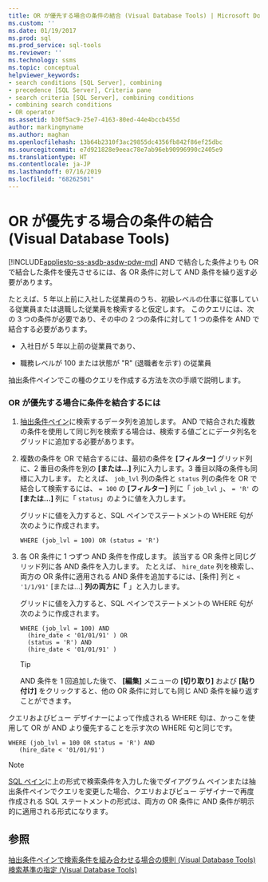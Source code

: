 ```yaml
---
title: OR が優先する場合の条件の結合 (Visual Database Tools) | Microsoft Docs
ms.custom: ''
ms.date: 01/19/2017
ms.prod: sql
ms.prod_service: sql-tools
ms.reviewer: ''
ms.technology: ssms
ms.topic: conceptual
helpviewer_keywords:
- search conditions [SQL Server], combining
- precedence [SQL Server], Criteria pane
- search criteria [SQL Server], combining conditions
- combining search conditions
- OR operator
ms.assetid: b30f5ac9-25e7-4163-80ed-44e4bccb455d
author: markingmyname
ms.author: maghan
ms.openlocfilehash: 13b64b2310f3ac29855dc4356fb842f86ef25dbc
ms.sourcegitcommit: e7d921828e9eeac78e7ab96eb90996990c2405e9
ms.translationtype: HT
ms.contentlocale: ja-JP
ms.lasthandoff: 07/16/2019
ms.locfileid: "68262501"
---
```

# <a name="combine-conditions-when-or-has-precedence-visual-database-tools"></a>OR が優先する場合の条件の結合 (Visual Database Tools)
[!INCLUDE[appliesto-ss-asdb-asdw-pdw-md](../../includes/appliesto-ss-asdb-asdw-pdw-md.md)]
AND で結合した条件よりも OR で結合した条件を優先させるには、各 OR 条件に対して AND 条件を繰り返す必要があります。  
  
たとえば、5 年以上前に入社した従業員のうち、初級レベルの仕事に従事している従業員または退職した従業員を検索すると仮定します。 このクエリには、次の 3 つの条件が必要であり、その中の 2 つの条件に対して 1 つの条件を AND で結合する必要があります。  
  
-   入社日が 5 年以上前の従業員であり、  
  
-   職務レベルが 100 または状態が "R" (退職者を示す) の従業員  
  
抽出条件ペインでこの種のクエリを作成する方法を次の手順で説明します。  
  
### <a name="to-combine-conditions-when-or-has-precedence"></a>OR が優先する場合に条件を結合するには  
  
1.  [抽出条件ペイン](../../ssms/visual-db-tools/criteria-pane-visual-database-tools.md)に検索するデータ列を追加します。 AND で結合された複数の条件を使用して同じ列を検索する場合は、検索する値ごとにデータ列名をグリッドに追加する必要があります。  
  
2.  複数の条件を OR で結合するには、最初の条件を **[フィルター]** グリッド列に、2 番目の条件を別の **[または...]** 列に入力します。3 番目以降の条件も同様に入力します。 たとえば、 `job_lvl` 列の条件と `status` 列の条件を OR で結合して検索するには、 `= 100` の **[フィルター]** 列に「 `job_lvl` 」、 `= 'R'` の **[または...]** 列に「 `status`」のように値を入力します。  
  
    グリッドに値を入力すると、SQL ペインでステートメントの WHERE 句が次のように作成されます。  
  
    ```  
    WHERE (job_lvl = 100) OR (status = 'R')  
    ```  
  
3.  各 OR 条件に 1 つずつ AND 条件を作成します。 該当する OR 条件と同じグリッド列に各 AND 条件を入力します。 たとえば、 `hire_date` 列を検索し、両方の OR 条件に適用される AND 条件を追加するには、[条件] 列と `< '1/1/91'` [または...] **列の両方に「** 」と入力します。  
  
    グリッドに値を入力すると、SQL ペインでステートメントの WHERE 句が次のように作成されます。  
  
    ```  
    WHERE (job_lvl = 100) AND   
      (hire_date < '01/01/91' ) OR  
      (status = 'R') AND   
      (hire_date < '01/01/91' )  
    ```  
  
    > [!TIP]  
    > AND 条件を 1 回追加した後で、 **[編集]** メニューの **[切り取り]** および **[貼り付け]** をクリックすると、他の OR 条件に対しても同じ AND 条件を繰り返すことができます。  
  
クエリおよびビュー デザイナーによって作成される WHERE 句は、かっこを使用して OR が AND より優先することを示す次の WHERE 句と同じです。  
  
```  
WHERE (job_lvl = 100 OR status = 'R') AND  
   (hire_date < '01/01/91')  
```  
  
> [!NOTE]  
> [SQL ペイン](../../ssms/visual-db-tools/sql-pane-visual-database-tools.md)に上の形式で検索条件を入力した後でダイアグラム ペインまたは抽出条件ペインでクエリを変更した場合、クエリおよびビュー デザイナーで再度作成される SQL ステートメントの形式は、両方の OR 条件に AND 条件が明示的に適用される形式になります。  
  
## <a name="see-also"></a>参照  
[抽出条件ペインで検索条件を組み合わせる場合の規則 (Visual Database Tools)](../../ssms/visual-db-tools/conventions-combine-search-conditions-in-criteria-pane-visual-db-tools.md)  
[検索基準の指定 (Visual Database Tools)](../../ssms/visual-db-tools/specify-search-criteria-visual-database-tools.md)  
  
